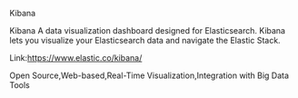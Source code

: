Kibana

Kibana A data visualization dashboard designed for Elasticsearch. Kibana lets you visualize your Elasticsearch data and navigate the Elastic Stack.

Link:https://www.elastic.co/kibana/

Open Source,Web-based,Real-Time Visualization,Integration with Big Data Tools